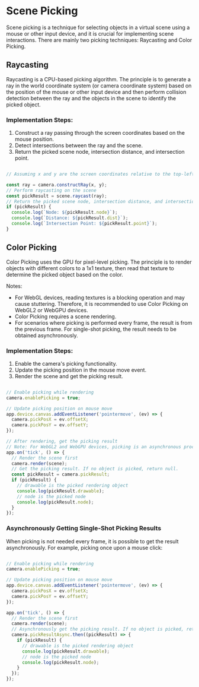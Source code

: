 # Scene Picking

Scene picking is a technique for selecting objects in a virtual scene using a mouse or other input device, and it is crucial for implementing scene interactions. There are mainly two picking techniques: Raycasting and Color Picking.

## Raycasting

Raycasting is a CPU-based picking algorithm. The principle is to generate a ray in the world coordinate system (or camera coordinate system) based on the position of the mouse or other input device and then perform collision detection between the ray and the objects in the scene to identify the picked object.

### Implementation Steps:

1. Construct a ray passing through the screen coordinates based on the mouse position.
2. Detect intersections between the ray and the scene.
3. Return the picked scene node, intersection distance, and intersection point.

```javascript

// Assuming x and y are the screen coordinates relative to the top-left corner of the viewport, pick the object at that position.

const ray = camera.constructRay(x, y);
// Perform raycasting on the scene
const pickResult = scene.raycast(ray);
// Return the picked scene node, intersection distance, and intersection point; otherwise, return null.
if (pickResult) {
  console.log(`Node: ${pickResult.node}`);
  console.log(`Distance: ${pickResult.dist}`);
  console.log(`Intersection Point: ${pickResult.point}`);
}

```

<div class="showcase" case="tut-47"></div>

## Color Picking

Color Picking uses the GPU for pixel-level picking. The principle is to render objects with different colors to a 1x1 texture, then read that texture to determine the picked object based on the color.

Notes:
- For WebGL devices, reading textures is a blocking operation and may cause stuttering. Therefore, it is recommended to use Color Picking on WebGL2 or WebGPU devices.
- Color Picking requires a scene rendering.
- For scenarios where picking is performed every frame, the result is from the previous frame. For single-shot picking, the result needs to be obtained asynchronously.

### Implementation Steps:

1. Enable the camera's picking functionality.
2. Update the picking position in the mouse move event.
3. Render the scene and get the picking result.

```javascript

// Enable picking while rendering
camera.enablePicking = true;

// Update picking position on mouse move
app.device.canvas.addEventListener('pointermove', (ev) => {
  camera.pickPosX = ev.offsetX;
  camera.pickPosY = ev.offsetY;
});

// After rendering, get the picking result
// Note: For WebGL2 and WebGPU devices, picking is an asynchronous process, so the result obtained this time is actually from the previous frame.
app.on('tick', () => {
  // Render the scene first
  camera.render(scene);
  // Get the picking result. If no object is picked, return null.
  const pickResult = camera.pickResult;
  if (pickResult) {
    // drawable is the picked rendering object
    console.log(pickResult.drawable);
    // node is the picked node
    console.log(pickResult.node);
  }
});

```

<div class="showcase" case="tut-48"></div>

### Asynchronously Getting Single-Shot Picking Results

When picking is not needed every frame, it is possible to get the result asynchronously. 
For example, picking once upon a mouse click:

```javascript

// Enable picking while rendering
camera.enablePicking = true;

// Update picking position on mouse move
app.device.canvas.addEventListener('pointermove', (ev) => {
  camera.pickPosX = ev.offsetX;
  camera.pickPosY = ev.offsetY;
});

app.on('tick', () => {
  // Render the scene first
  camera.render(scene);
  // Asynchronously get the picking result. If no object is picked, return null.
  camera.pickResultAsync.then((pickResult) => {
    if (pickResult) {
      // drawable is the picked rendering object
      console.log(pickResult.drawable);
      // node is the picked node
      console.log(pickResult.node);
    }
  });
});

```
